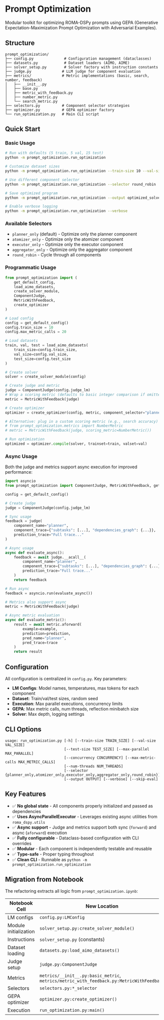 # Prompt Optimization

Modular toolkit for optimizing ROMA-DSPy prompts using GEPA (Generative Expectation-Maximization Prompt Optimization with Adversarial Examples).

## Structure

```
prompt_optimization/
├── config.py              # Configuration management (dataclasses)
├── datasets.py            # Dataset loaders (AIMO, AIME)
├── solver_setup.py        # Solver factory with instruction constants
├── judge.py              # LLM judge for component evaluation
├── metrics/              # Metric implementations (basic, search, number, feedback)
│   ├── __init__.py
│   ├── base.py
│   ├── metric_with_feedback.py
│   ├── number_metric.py
│   └── search_metric.py
├── selectors.py          # Component selector strategies
├── optimizer.py          # GEPA optimizer factory
└── run_optimization.py   # Main CLI script
```

## Quick Start

### Basic Usage

```bash
# Run with defaults (5 train, 5 val, 15 test)
python -m prompt_optimization.run_optimization

# Customize dataset sizes
python -m prompt_optimization.run_optimization --train-size 10 --val-size 10 --test-size 30

# Use different component selector
python -m prompt_optimization.run_optimization --selector round_robin

# Save optimized program
python -m prompt_optimization.run_optimization --output optimized_solver.json

# Enable verbose logging
python -m prompt_optimization.run_optimization --verbose
```

### Available Selectors

- `planner_only` (default) - Optimize only the planner component
- `atomizer_only` - Optimize only the atomizer component
- `executor_only` - Optimize only the executor component
- `aggregator_only` - Optimize only the aggregator component
- `round_robin` - Cycle through all components

### Programmatic Usage

```python
from prompt_optimization import (
    get_default_config,
    load_aimo_datasets,
    create_solver_module,
    ComponentJudge,
    MetricWithFeedback,
    create_optimizer
)

# Load config
config = get_default_config()
config.train_size = 10
config.max_metric_calls = 20

# Load datasets
train, val, test = load_aimo_datasets(
    train_size=config.train_size,
    val_size=config.val_size,
    test_size=config.test_size
)

# Create solver
solver = create_solver_module(config)

# Create judge and metric
judge = ComponentJudge(config.judge_lm)
# Wrap a scoring metric (defaults to basic integer comparison if omitted)
metric = MetricWithFeedback(judge)

# Create optimizer
optimizer = create_optimizer(config, metric, component_selector="planner_only")

# Alternative: plug in a custom scoring metric (e.g., search accuracy)
# from prompt_optimization.metrics import NumberMetric
# metric = MetricWithFeedback(judge, scoring_metric=NumberMetric())

# Run optimization
optimized = optimizer.compile(solver, trainset=train, valset=val)
```

### Async Usage

Both the judge and metrics support async execution for improved performance:

```python
import asyncio
from prompt_optimization import ComponentJudge, MetricWithFeedback, get_default_config

config = get_default_config()

# Create judge
judge = ComponentJudge(config.judge_lm)

# Sync usage
feedback = judge(
    component_name="planner",
    component_trace={"subtasks": [...], "dependencies_graph": {...}},
    prediction_trace="Full trace..."
)

# Async usage
async def evaluate_async():
    feedback = await judge.__acall__(
        component_name="planner",
        component_trace={"subtasks": [...], "dependencies_graph": {...}},
        prediction_trace="Full trace..."
    )
    return feedback

# Run async
feedback = asyncio.run(evaluate_async())

# Metrics also support async
metric = MetricWithFeedback(judge)

# Async metric evaluation
async def evaluate_metric():
    result = await metric.aforward(
        example=example,
        prediction=prediction,
        pred_name="planner",
        pred_trace=trace
    )
    return result
```

## Configuration

All configuration is centralized in `config.py`. Key parameters:

- **LM Configs**: Model names, temperatures, max tokens for each component
- **Dataset**: Train/val/test sizes, random seed
- **Execution**: Max parallel executions, concurrency limits
- **GEPA**: Max metric calls, num threads, reflection minibatch size
- **Solver**: Max depth, logging settings

## CLI Options

```
usage: run_optimization.py [-h] [--train-size TRAIN_SIZE] [--val-size VAL_SIZE]
                           [--test-size TEST_SIZE] [--max-parallel MAX_PARALLEL]
                           [--concurrency CONCURRENCY] [--max-metric-calls MAX_METRIC_CALLS]
                           [--num-threads NUM_THREADS]
                           [--selector {planner_only,atomizer_only,executor_only,aggregator_only,round_robin}]
                           [--output OUTPUT] [--verbose] [--skip-eval]
```

## Key Features

- ✅ **No global state** - All components properly initialized and passed as dependencies
- ✅ **Uses AsyncParallelExecutor** - Leverages existing async utilities from `roma_dspy.utils`
- ✅ **Async support** - Judge and metrics support both sync (`forward`) and async (`aforward`) execution
- ✅ **Fully configurable** - Dataclass-based configuration with CLI overrides
- ✅ **Modular** - Each component is independently testable and reusable
- ✅ **Type-safe** - Proper typing throughout
- ✅ **Clean CLI** - Runnable as `python -m prompt_optimization.run_optimization`

## Migration from Notebook

The refactoring extracts all logic from `prompt_optimization.ipynb`:

| Notebook Cell | New Location |
|---------------|--------------|
| LM configs | `config.py:LMConfig` |
| Module initialization | `solver_setup.py:create_solver_module()` |
| Instructions | `solver_setup.py` (constants) |
| Dataset loading | `datasets.py:load_aimo_datasets()` |
| Judge setup | `judge.py:ComponentJudge` |
| Metrics | `metrics/__init__.py:basic_metric`, `metrics/metric_with_feedback.py:MetricWithFeedback` |
| Selectors | `selectors.py:*_selector` |
| GEPA optimizer | `optimizer.py:create_optimizer()` |
| Execution | `run_optimization.py:main()` |
